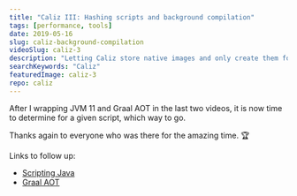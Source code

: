 ```yaml
---
title: "Caliz III: Hashing scripts and background compilation"
tags: [performance, tools]
date: 2019-05-16
slug: caliz-background-compilation
videoSlug: caliz-3
description: "Letting Caliz store native images and only create them for a given Java \"script\" (single source file) if needed"
searchKeywords: "Caliz"
featuredImage: caliz-3
repo: caliz
---
```


After I wrapping JVM 11 and Graal AOT in the last two videos, it is now time to determine for a given script, which way to go.

Thanks again to everyone who was there for the amazing time. 🏆

Links to follow up:

* [Scripting Java](https://blog.codefx.org/java/scripting-java-shebang/)
* [Graal AOT](https://www.graalvm.org/docs/reference-manual/aot-compilation/)
